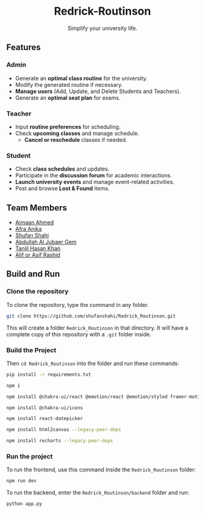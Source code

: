 # <h1 align="center">Redrick-Routinson</h1>

<p align="center">
Simplify your university life.
</p>

## Features

### **Admin**
- Generate an **optimal class routine** for the university.
- Modify the generated routine if necessary.
- **Manage users** (Add, Update, and Delete Students and Teachers).
- Generate an **optimal seat plan** for exams.

### **Teacher**
- Input **routine preferences** for scheduling.
- Check **upcoming classes** and manage schedule.
  - **Cancel or reschedule** classes if needed.

### **Student**
- Check **class schedules** and updates.
- Participate in the **discussion forum** for academic interactions.
- **Launch university events** and manage event-related activities.
- Post and browse **Lost & Found** items.

## Team Members

- [Aimaan Ahmed]()
- [Afra Anika](https://github.com/afraanika21)
- [Shufan Shahi](https://github.com/shufanshahi)
- [Abdullah Al Jubaer Gem](https://github.com/jubaer36)
- [Tanjil Hasan Khan](https://github.com/zzhasanzz)
- [Alif or Asif Rashid ](https://github.com/alifrashid00)

## Build and Run

### Clone the repository
To clone the repository, type the command in any folder.
```sh
git clone https://github.com/shufanshahi/Redrick_Routinson.git
```
This will create a folder `Redrick_Routinson` in that directory. 
It will have a complete copy of this repository with a `.git` folder inside.

### Build the Project
Then `cd Redrick_Routinson` into the folder and run these commands:
```sh
pip install -r requirements.txt
```
```sh
npm i
```
```sh
npm install @chakra-ui/react @emotion/react @emotion/styled framer-motion
```
```sh
npm install @chakra-ui/icons
```
```sh
npm install react-datepicker
```
```sh
npm install html2canvas --legacy-peer-deps
```
```sh
npm install recharts --legacy-peer-deps
```

### Run the project
To run the frontend, use this command inside the `Redrick_Routinson` folder:
```sh
npm run dev
```
To run the backend, enter the `Redrick_Routinson/backend` folder and run:
```sh
python app.py
